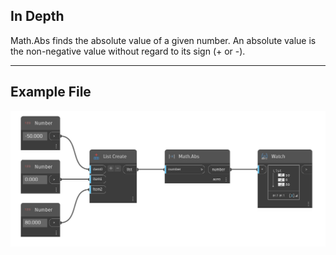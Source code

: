 ## In Depth
Math.Abs finds the absolute value of a given number. An absolute value is the non-negative value without regard to its sign (+ or -).
___
## Example File

![Math.Abs](./DSCore.Math.Abs(number)_img.png)